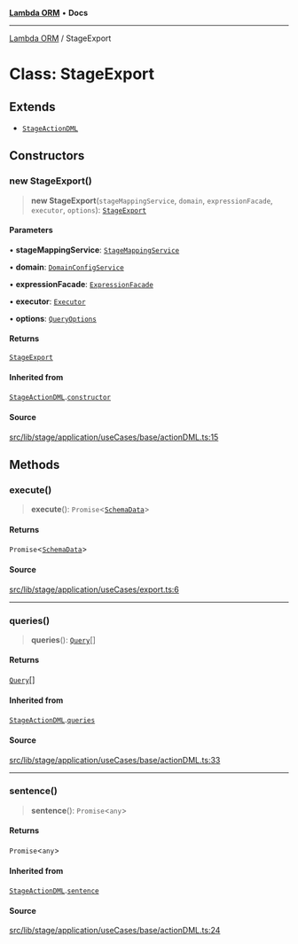 [**Lambda ORM**](../README.md) • **Docs**

***

[Lambda ORM](../README.md) / StageExport

# Class: StageExport

## Extends

- [`StageActionDML`](StageActionDML.md)

## Constructors

### new StageExport()

> **new StageExport**(`stageMappingService`, `domain`, `expressionFacade`, `executor`, `options`): [`StageExport`](StageExport.md)

#### Parameters

• **stageMappingService**: [`StageMappingService`](StageMappingService.md)

• **domain**: [`DomainConfigService`](DomainConfigService.md)

• **expressionFacade**: [`ExpressionFacade`](ExpressionFacade.md)

• **executor**: [`Executor`](../interfaces/Executor.md)

• **options**: [`QueryOptions`](../interfaces/QueryOptions.md)

#### Returns

[`StageExport`](StageExport.md)

#### Inherited from

[`StageActionDML`](StageActionDML.md).[`constructor`](StageActionDML.md#constructors)

#### Source

[src/lib/stage/application/useCases/base/actionDML.ts:15](https://github.com/lambda-orm/lambdaorm/blob/a18b8b74c6a37e9bf429123d2232fbfd3236757c/src/lib/stage/application/useCases/base/actionDML.ts#L15)

## Methods

### execute()

> **execute**(): `Promise`\<[`SchemaData`](../interfaces/SchemaData.md)\>

#### Returns

`Promise`\<[`SchemaData`](../interfaces/SchemaData.md)\>

#### Source

[src/lib/stage/application/useCases/export.ts:6](https://github.com/lambda-orm/lambdaorm/blob/a18b8b74c6a37e9bf429123d2232fbfd3236757c/src/lib/stage/application/useCases/export.ts#L6)

***

### queries()

> **queries**(): [`Query`](Query.md)[]

#### Returns

[`Query`](Query.md)[]

#### Inherited from

[`StageActionDML`](StageActionDML.md).[`queries`](StageActionDML.md#queries)

#### Source

[src/lib/stage/application/useCases/base/actionDML.ts:33](https://github.com/lambda-orm/lambdaorm/blob/a18b8b74c6a37e9bf429123d2232fbfd3236757c/src/lib/stage/application/useCases/base/actionDML.ts#L33)

***

### sentence()

> **sentence**(): `Promise`\<`any`\>

#### Returns

`Promise`\<`any`\>

#### Inherited from

[`StageActionDML`](StageActionDML.md).[`sentence`](StageActionDML.md#sentence)

#### Source

[src/lib/stage/application/useCases/base/actionDML.ts:24](https://github.com/lambda-orm/lambdaorm/blob/a18b8b74c6a37e9bf429123d2232fbfd3236757c/src/lib/stage/application/useCases/base/actionDML.ts#L24)
